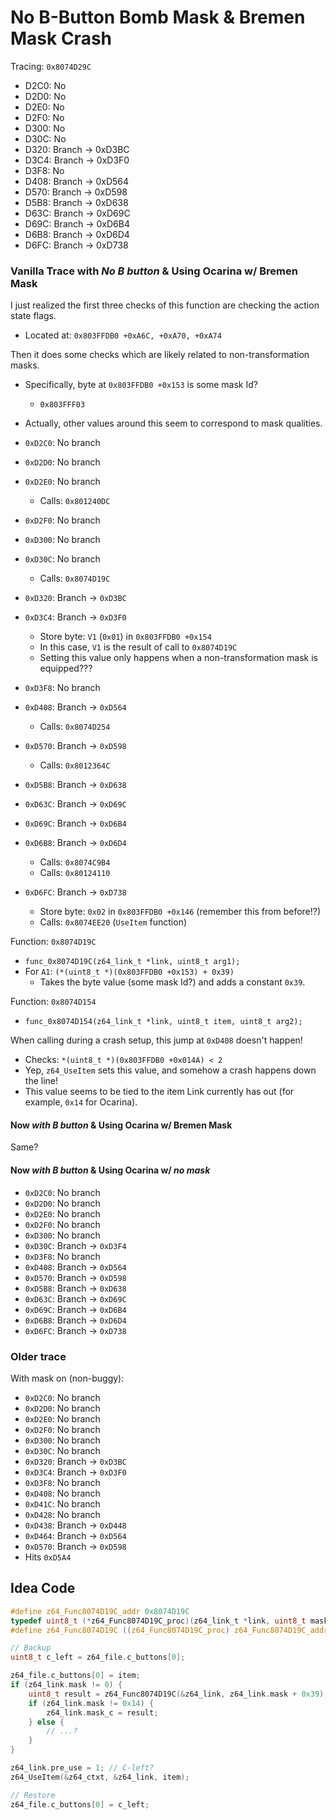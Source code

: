 No B-Button Bomb Mask & Bremen Mask Crash
=========================================

Tracing: `0x8074D29C`
- D2C0: No
- D2D0: No
- D2E0: No
- D2F0: No
- D300: No
- D30C: No
- D320: Branch -> 0xD3BC
- D3C4: Branch -> 0xD3F0
- D3F8: No
- D408: Branch -> 0xD564
- D570: Branch -> 0xD598
- D5B8: Branch -> 0xD638
- D63C: Branch -> 0xD69C
- D69C: Branch -> 0xD6B4
- D6B8: Branch -> 0xD6D4
- D6FC: Branch -> 0xD738

### Vanilla Trace with *No B button* & Using Ocarina w/ Bremen Mask

I just realized the first three checks of this function are checking the action state flags.
- Located at: `0x803FFDB0 +0xA6C, +0xA70, +0xA74`

Then it does some checks which are likely related to non-transformation masks.
- Specifically, byte at `0x803FFDB0 +0x153` is some mask Id?
  - `0x803FFF03`
- Actually, other values around this seem to correspond to mask qualities.

- `0xD2C0`: No branch
- `0xD2D0`: No branch
- `0xD2E0`: No branch
  - Calls: `0x801240DC`
- `0xD2F0`: No branch
- `0xD300`: No branch
- `0xD30C`: No branch
  - Calls: `0x8074D19C`
- `0xD320`: Branch -> `0xD3BC`
- `0xD3C4`: Branch -> `0xD3F0`
  - Store byte: `V1` (`0x01`) in `0x803FFDB0 +0x154`
  - In this case, `V1` is the result of call to `0x8074D19C`
  - Setting this value only happens when a non-transformation mask is equipped???
- `0xD3F8`: No branch
- `0xD408`: Branch -> `0xD564`
  - Calls: `0x8074D254`
- `0xD570`: Branch -> `0xD598`
  - Calls: `0x8012364C`
- `0xD5B8`: Branch -> `0xD638`
- `0xD63C`: Branch -> `0xD69C`
- `0xD69C`: Branch -> `0xD6B4`
- `0xD6B8`: Branch -> `0xD6D4`
  - Calls: `0x8074C9B4`
  - Calls: `0x80124110`
- `0xD6FC`: Branch -> `0xD738`
  - Store byte: `0x02` in `0x803FFDB0 +0x146` (remember this from before!?)
  - Calls: `0x8074EE20` (`UseItem` function)

Function: `0x8074D19C`
- `func_0x8074D19C(z64_link_t *link, uint8_t arg1);`
- For `A1`: `(*(uint8_t *)(0x803FFDB0 +0x153) + 0x39)`
  - Takes the byte value (some mask Id?) and adds a constant `0x39`.

Function: `0x8074D154`
- `func_0x8074D154(z64_link_t *link, uint8_t item, uint8_t arg2);`

When calling during a crash setup, this jump at `0xD408` doesn't happen!
- Checks: `*(uint8_t *)(0x803FFDB0 +0x014A) < 2`
- Yep, `z64_UseItem` sets this value, and somehow a crash happens down the line!
- This value seems to be tied to the item Link currently has out (for example, `0x14` for Ocarina).

#### Now *with B button* & Using Ocarina w/ Bremen Mask

Same?

#### Now *with B button* & Using Ocarina w/ *no mask*

- `0xD2C0`: No branch
- `0xD2D0`: No branch
- `0xD2E0`: No branch
- `0xD2F0`: No branch
- `0xD300`: No branch
- `0xD30C`: Branch -> `0xD3F4`
- `0xD3F8`: No branch
- `0xD408`: Branch -> `0xD564`
- `0xD570`: Branch -> `0xD598`
- `0xD5B8`: Branch -> `0xD638`
- `0xD63C`: Branch -> `0xD69C`
- `0xD69C`: Branch -> `0xD6B4`
- `0xD6B8`: Branch -> `0xD6D4`
- `0xD6FC`: Branch -> `0xD738`

### Older trace

With mask on (non-buggy):
- `0xD2C0`: No branch
- `0xD2D0`: No branch
- `0xD2E0`: No branch
- `0xD2F0`: No branch
- `0xD300`: No branch
- `0xD30C`: No branch
- `0xD320`: Branch -> `0xD3BC`
- `0xD3C4`: Branch -> `0xD3F0`
- `0xD3F8`: No branch
- `0xD408`: No branch
- `0xD41C`: No branch
- `0xD428`: No branch
- `0xD438`: Branch -> `0xD448`
- `0xD464`: Branch -> `0xD564`
- `0xD570`: Branch -> `0xD598`
- Hits `0xD5A4`

## Idea Code

```c
#define z64_Func8074D19C_addr 0x8074D19C
typedef uint8_t (*z64_Func8074D19C_proc)(z64_link_t *link, uint8_t mask);
#define z64_Func8074D19C ((z64_Func8074D19C_proc) z64_Func8074D19C_addr)

// Backup
uint8_t c_left = z64_file.c_buttons[0];

z64_file.c_buttons[0] = item;
if (z64_link.mask != 0) {
    uint8_t result = z64_Func8074D19C(&z64_link, z64_link.mask + 0x39);
    if (z64_link.mask != 0x14) {
        z64_link.mask_c = result;
    } else {
        // ...?
    }
}

z64_link.pre_use = 1; // C-left?
z64_UseItem(&z64_ctxt, &z64_link, item);

// Restore
z64_file.c_buttons[0] = c_left;
```
